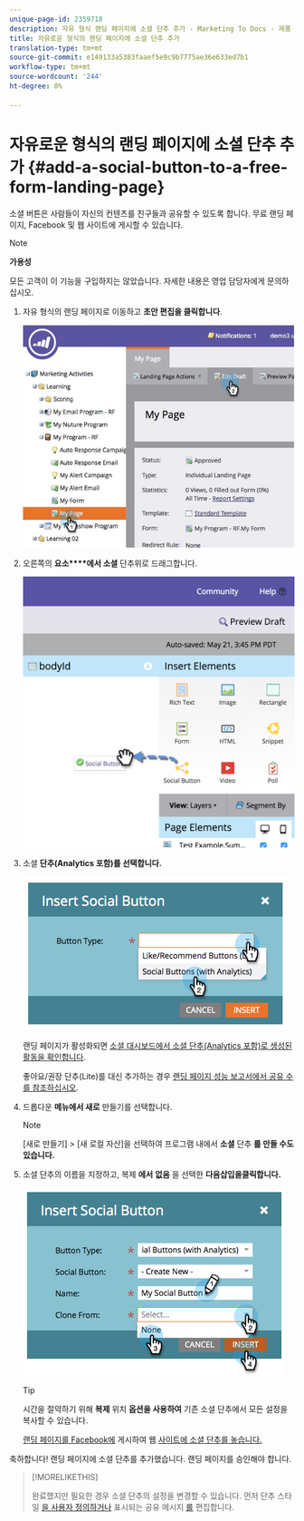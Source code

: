 ```yaml
---
unique-page-id: 2359718
description: 자유 형식 랜딩 페이지에 소셜 단추 추가 - Marketing To Docs - 제품 설명서
title: 자유로운 형식의 랜딩 페이지에 소셜 단추 추가
translation-type: tm+mt
source-git-commit: e149133a5383faaef5e9c9b7775ae36e633ed7b1
workflow-type: tm+mt
source-wordcount: '244'
ht-degree: 0%

---
```



# 자유로운 형식의 랜딩 페이지에 소셜 단추 추가 {#add-a-social-button-to-a-free-form-landing-page}

소셜 버튼은 사람들이 자신의 컨텐츠를 친구들과 공유할 수 있도록 합니다. 무료 랜딩 페이지, Facebook 및 웹 사이트에 게시할 수 있습니다.

>[!NOTE]
>
>**가용성**
>
>모든 고객이 이 기능을 구입하지는 않았습니다. 자세한 내용은 영업 담당자에게 문의하십시오.

1. 자유 형식의 랜딩 페이지로 이동하고 **초안 편집을 클릭합니다**.

   ![](assets/scoring.jpg)

1. 오른쪽의 **요소****에서 소셜** 단추위로 드래그합니다.

   ![](assets/image2015-5-21-15-3a47-3a46.png)

1. 소셜 **단추(Analytics 포함)를 선택합니다.**

   ![](assets/image2014-9-17-10-3a35-3a13.png)

   랜딩 페이지가 활성화되면 [소셜 대시보드에서 소셜 단추(Analytics 포함)로 생성된 활동을 확인합니다](../../../../product-docs/demand-generation/social/social-functions/view-social-performance.md).

   좋아요/권장 단추(Lite)를 대신 추가하는 경우 [랜딩 페이지 성능 보고서에서 공유 수를 참조하십시오](../../../../product-docs/demand-generation/landing-pages/understanding-landing-pages/landing-page-performance-report.md).

1. 드롭다운 **메뉴에서 새로** 만들기를 선택합니다.

   >[!NOTE]
   >
   >[새로 만들기] > [새 로컬 자산]을 선택하여 프로그램 내에서 **소셜** 단추 **를 만들 수도 있습니다.**

1. 소셜 단추의 이름을 지정하고, 복제 **에서** **없음** 을 선택한 **다음삽입을클릭합니다.**

   ![](assets/image2014-9-17-10-3a35-3a26.png)

   >[!TIP]
   >
   >시간을 절약하기 위해 **복제** 위치 **옵션을 사용하여** 기존 소셜 단추에서 모든 설정을 복사할 수 있습니다.

   [랜딩 페이지를 Facebook에](../../../../product-docs/demand-generation/facebook/publish-landing-pages-to-facebook.md) 게시하여 웹 [사이트에 소셜 단추를 놓습니다.](../../../../product-docs/demand-generation/social/social-functions/deploy-social-on-your-website.md)

축하합니다! 랜딩 페이지에 소셜 단추를 추가했습니다. 랜딩 페이지를 승인해야 합니다.

>[!MORELIKETHIS]
>
>완료했지만 필요한 경우 소셜 단추의 설정을 변경할 수 있습니다. 먼저 단추 스타일 [을 사용자 정의하거나](../../../../product-docs/demand-generation/social/configuring-social-actions/customize-social-app-button.md) 표시되는 공유 메시지 [를](../../../../product-docs/demand-generation/social/configuring-social-actions/configure-social-sign-up-share-flow.md) 편집합니다.
